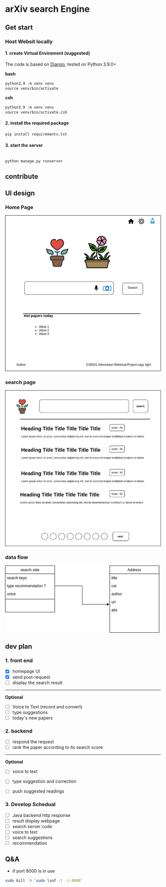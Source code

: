 # arXiv search Engine 

## Get start

### Host Websit locally

#### 1. create **Virtual Enviroment** (suggested)

The code is based on [Django](https://www.djangoproject.com/), tested on Python 3.9.0+

**bash**

```shell
python3.9 -m venv venv
source venv/bin/activate
```

**csh**

```shell
python3.9 -m venv venv
source venv/bin/activate.csh
```

#### 2. install the required package

```shell
pip install requirements.txt
```

#### 3. start the server 

```shell

python manage.py runserver
```

## contribute

## UI design

### Home Page

![](doc/resource/homepage.jpg)

### search page 

![](doc/resource/searchresult.jpg)

### data flow

![](doc/resource/dataflow.jpg)

## dev plan

### 1. front end

- [x] homepage UI
- [x] send post-request
- [ ] display the search result
---
**Optional**

- [ ] Voice to Text (record and convert)
- [ ] type suggestions
- [ ] today's new papers

### 2. backend

- [ ] respond the request
- [ ] rank the paper according to its search score

---

**Optional**

- [ ] voice to text
- [ ] type suggestion and correction
- [ ] push suggested readings


### 3. Develop Schedual

- [ ] Java backend http response 
- [ ] result display webpage
- [ ] search server code 
- [ ] voice to text 
- [ ] search suggestions
- [ ] recommendation

## Q&A

* if port 8000 is in use
  
```bash
sudo kill -9 `sudo lsof -t -i:8000`
```